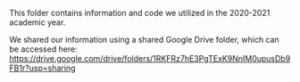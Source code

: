 This folder contains information and code we utilized in the 2020-2021 academic year. 

We shared our information using a shared Google Drive folder, which can be accessed here: https://drive.google.com/drive/folders/1RKFRz7hE3PgTExK9NnIM0upusDb9FB1r?usp=sharing 


